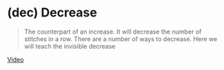 # (dec) Decrease

> The counterpart of an increase. It will decrease the number of stitches in a
> row. There are a number of ways to decrease. Here we will teach the invisible decrease

[Video](https://youtu.be/lZ8qHGQDT6Y?si=h6lm8ndkL1uHhiNX)
